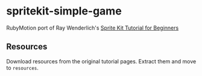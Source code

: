 # spritekit-simple-game

RubyMotion port of Ray Wenderlich's [Sprite Kit Tutorial for Beginners](http://www.raywenderlich.com/42699/spritekit-tutorial-for-beginners)

## Resources
Download resources from the original tutorial pages.
Extract them and move to `resources`.


